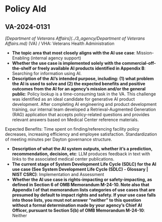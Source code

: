 # Policy AId
## VA-2024-0131
_[Department of Veterans Affairs](../3_agency/Department of Veterans Affairs.md)_ (VA) / VHA: Veterans Health Administration


+ **The topic area that most closely aligns with the AI use case**: Mission-Enabling (internal agency support)
+ **Whether the use case is implemented solely with the commercial-off-the-shelf or freely available AI products identified in Appendix B**: Searching for information using AI.
+ **Description of the AI’s intended purpose, including: (1) what problem the AI is used to solve and (2) the expected benefits and positive outcomes from the AI for an agency’s mission and/or the general public**: Policy lookup is a time-consuming task in the VA. This challenge was identified as an ideal candidate for generative AI product development. After completing AI engineering and product development training, our internal team developed a Retrieval-Augmented Generation (RAG) application that accepts policy-related questions and provides relevant answers based on Medical Center reference materials. 

Expected Benefits:
Time spent on finding/referencing facility policy decreases, increasing efficiency and employee satisfaction. 
Standardization of meeting minutes per Dayton governance structure.
+ **Description of what the AI system outputs, whether it’s a prediction, recommendation, decision, etc**: LLM produces feedback in text with links to the associated medical center publications.
+ **The current stage of System Development Life Cycle (SDLC) for the AI use case (See System Development Life Cycle (SDLC) - Glossary | NIST CSRC)**: Implementation and Assessment
+ **Whether the AI use case is rights-impacting or safety-impacting, as defined in Section 6 of OMB Memorandum M-24-10. Note also that Appendix I of that memorandum lists categories of use cases that are presumed by default to impact rights and safety. If your use case falls into those lists, you must not answer “neither” to this question without a formal determination made by your agency’s Chief AI Officer, pursuant to Section 5(b) of OMB Memorandum M-24-10**: Neither